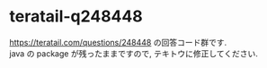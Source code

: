 # teratail-q248448
https://teratail.com/questions/248448 の回答コード群です.<br>
java の package が残ったままですので, テキトウに修正してください.
